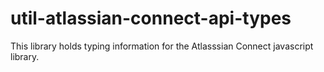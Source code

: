 # util-atlassian-connect-api-types

This library holds typing information for the Atlasssian Connect javascript library.
